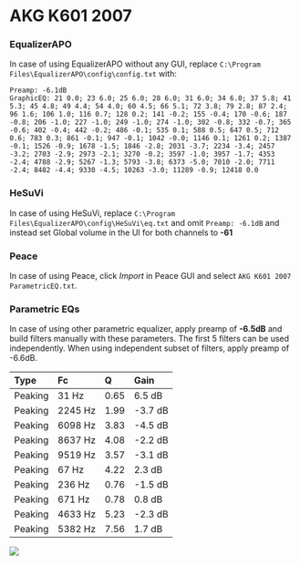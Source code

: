# AKG K601 2007

### EqualizerAPO
In case of using EqualizerAPO without any GUI, replace `C:\Program Files\EqualizerAPO\config\config.txt`
with:
```
Preamp: -6.1dB
GraphicEQ: 21 0.0; 23 6.0; 25 6.0; 28 6.0; 31 6.0; 34 6.0; 37 5.8; 41 5.3; 45 4.8; 49 4.4; 54 4.0; 60 4.5; 66 5.1; 72 3.8; 79 2.8; 87 2.4; 96 1.6; 106 1.0; 116 0.7; 128 0.2; 141 -0.2; 155 -0.4; 170 -0.6; 187 -0.8; 206 -1.0; 227 -1.0; 249 -1.0; 274 -1.0; 302 -0.8; 332 -0.7; 365 -0.6; 402 -0.4; 442 -0.2; 486 -0.1; 535 0.1; 588 0.5; 647 0.5; 712 0.6; 783 0.3; 861 -0.1; 947 -0.1; 1042 -0.0; 1146 0.1; 1261 0.2; 1387 -0.1; 1526 -0.9; 1678 -1.5; 1846 -2.8; 2031 -3.7; 2234 -3.4; 2457 -3.2; 2703 -2.9; 2973 -2.1; 3270 -0.2; 3597 -1.0; 3957 -1.7; 4353 -2.4; 4788 -2.9; 5267 -1.3; 5793 -3.8; 6373 -5.0; 7010 -2.0; 7711 -2.4; 8482 -4.4; 9330 -4.5; 10263 -3.0; 11289 -0.9; 12418 0.0
```

### HeSuVi
In case of using HeSuVi, replace `C:\Program Files\EqualizerAPO\config\HeSuVi\eq.txt` and omit `Preamp:
-6.1dB` and instead set Global volume in the UI for both channels to **-61**

### Peace
In case of using Peace, click *Import* in Peace GUI and select `AKG K601 2007 ParametricEQ.txt`.

### Parametric EQs
In case of using other parametric equalizer, apply preamp of **-6.5dB** and build filters manually
with these parameters. The first 5 filters can be used independently.
When using independent subset of filters, apply preamp of -6.6dB.

| Type    | Fc      |    Q | Gain    |
|:--------|:--------|:-----|:--------|
| Peaking | 31 Hz   | 0.65 | 6.5 dB  |
| Peaking | 2245 Hz | 1.99 | -3.7 dB |
| Peaking | 6098 Hz | 3.83 | -4.5 dB |
| Peaking | 8637 Hz | 4.08 | -2.2 dB |
| Peaking | 9519 Hz | 3.57 | -3.1 dB |
| Peaking | 67 Hz   | 4.22 | 2.3 dB  |
| Peaking | 236 Hz  | 0.76 | -1.5 dB |
| Peaking | 671 Hz  | 0.78 | 0.8 dB  |
| Peaking | 4633 Hz | 5.23 | -2.3 dB |
| Peaking | 5382 Hz | 7.56 | 1.7 dB  |

![](https://raw.githubusercontent.com/jaakkopasanen/AutoEq/master/results/innerfidelity/sbaf-serious/AKG%20K601%202007/AKG%20K601%202007.png)
